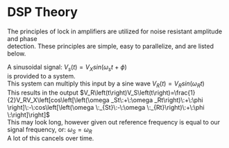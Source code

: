 # DSP Theory
The principles of lock in amplifiers are utilized for noise resistant amplitude and phase  
detection. These principles are simple, easy to parallelize, and are listed below.  
  
A sinusoidal signal:
$`V_s\left(t\right)=V_Xsin\left(\omega _st\:+\:\phi \right)`$  
is provided to a system.  
This system can multiply this input by a sine wave $`V_R\left(t\right)=V_Rsin\left(\omega _Rt\right)`$  
This results in the output $`V_R\left(t\right)V_S\left(t\right)=\frac{1}{2}V_RV_X\left[cos\left[\left(\omega _St\:+\:\omega _Rt\right)\:+\:\phi \right]\:-\:cos\left[\left(\omega \:_{St}\:-\:\omega \:_{Rt}\right)\:+\:\phi \:\right]\right]`$  
This may look long, however given out reference frequency is equal to our signal frequency, or: $`\omega _S=\omega _R`$  
A lot of this cancels over time.
